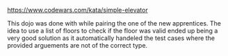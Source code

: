 https://www.codewars.com/kata/simple-elevator

This dojo was done with while pairing the one of the new apprentices. The idea to use a list of floors to check if the floor was valid ended up being a very good solution as it automatically handeled the test cases where the provided arguements are not of the correct type. 
